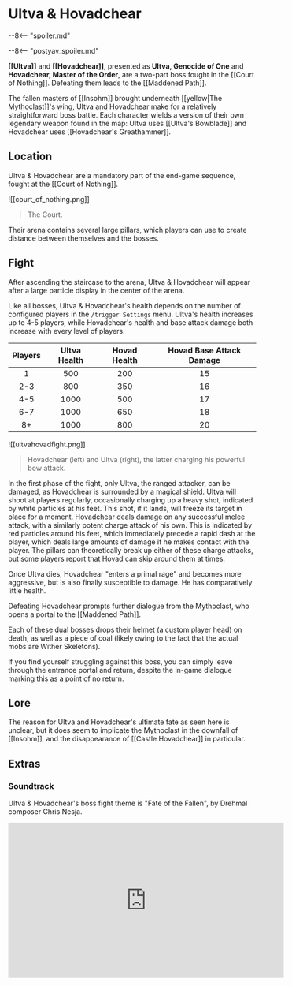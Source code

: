 # Ultva & Hovadchear

--8<-- "spoiler.md"

--8<-- "postyav_spoiler.md"

**[[Ultva]]** and **[[Hovadchear]]**, presented as **Ultva, Genocide of One** and **Hovadchear, Master of the Order**, are a two-part boss fought in the [[Court of Nothing]]. Defeating them leads to the [[Maddened Path]].

The fallen masters of [[Insohm]] brought underneath [[yellow|The Mythoclast]]'s wing, Ultva and Hovadchear make for a relatively straightforward boss battle. Each character wields a version of their own legendary weapon found in the map: Ultva uses [[Ultva's Bowblade]] and Hovadchear uses [[Hovadchear's Greathammer]].

## Location

Ultva & Hovadchear are a mandatory part of the end-game sequence, fought at the [[Court of Nothing]].

![[court_of_nothing.png]]
> The Court.

Their arena contains several large pillars, which players can use to create distance between themselves and the bosses.

## Fight

After ascending the staircase to the arena, Ultva & Hovadchear will appear after a large particle display in the center of the arena.

Like all bosses, Ultva & Hovadchear's health depends on the number of configured players in the `/trigger Settings` menu. Ultva's health increases up to 4-5 players, while Hovadchear's health and base attack damage both increase with every level of players.

| **Players** | **Ultva Health** | **Hovad Health** | **Hovad Base Attack Damage** |
|:-----------:|:----------:|:----------:|:----------:|
| 1 | 500 | 200 | 15 |
| 2-3 | 800 | 350 | 16 |
| 4-5 | 1000 | 500 | 17 |
| 6-7 | 1000 | 650 | 18 |
| 8+ | 1000 | 800 | 20 |

![[ultvahovadfight.png]]
> Hovadchear (left) and Ultva (right), the latter charging his powerful bow attack.

In the first phase of the fight, only Ultva, the ranged attacker, can be damaged, as Hovadchear is surrounded by a magical shield. Ultva will shoot at players regularly, occasionally charging up a heavy shot, indicated by white particles at his feet. This shot, if it lands, will freeze its target in place for a moment. Hovadchear deals damage on any successful melee attack, with a similarly potent charge attack of his own. This is indicated by red particles around his feet, which immediately precede a rapid dash at the player, which deals large amounts of damage if he makes contact with the player. The pillars can theoretically break up either of these charge attacks, but some players report that Hovad can skip around them at times.

Once Ultva dies, Hovadchear "enters a primal rage" and becomes more aggressive, but is also finally susceptible to damage. He has comparatively little health.

Defeating Hovadchear prompts further dialogue from the Mythoclast, who opens a portal to the [[Maddened Path]].

Each of these dual bosses drops their helmet (a custom player head) on death, as well as a piece of coal (likely owing to the fact that the actual mobs are Wither Skeletons).

If you find yourself struggling against this boss, you can simply leave through the entrance portal and return, despite the in-game dialogue marking this as a point of no return.

## Lore

The reason for Ultva and Hovadchear's ultimate fate as seen here is unclear, but it does seem to implicate the Mythoclast in the downfall of [[Insohm]], and the disappearance of [[Castle Hovadchear]] in particular. 

## Extras

### Soundtrack

Ultva & Hovadchear's boss fight theme is "Fate of the Fallen", by Drehmal composer Chris Nesja.

<iframe width="560" height="315" src="https://www.youtube.com/embed/S0uuMANmz_M?si=KjO0pm0XBCG0fo8Y" title="YouTube video player" frameborder="0" allow="accelerometer; autoplay; clipboard-write; encrypted-media; gyroscope; picture-in-picture; web-share" referrerpolicy="strict-origin-when-cross-origin" allowfullscreen></iframe>
